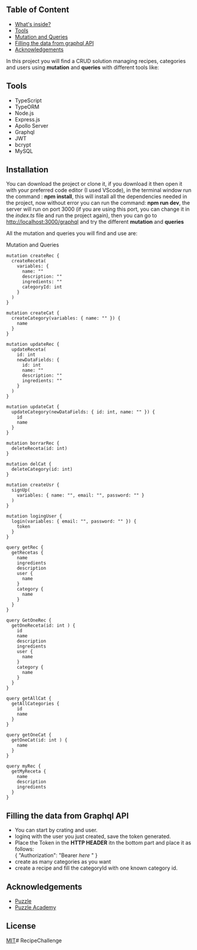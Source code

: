 ## Table of Content
- [What's inside? ](#table-of-contents)
- [Tools](#tools)
- [Mutation and Queries](#mutation-and-queries)
- [Filling the data from graphql API](#filling-the-data-from-graphql-api)
- [Acknowledgements](#acknowledgements)



In this project you will find a CRUD solution managing recipes, categories and users using **mutation** and **queries** with different tools like:

## Tools

- TypeScript
- TypeORM
- Node.js
- Express.js
- Apollo Server
- Graphql
- JWT
- bcrypt
- MySQL

## Installation

You can download the project or clone it, if you download it then open it with your preferred code editor (I used VScode), in the terminal window run the command : **npm install**, this will install all the dependencies needed in the project, now without error you can run the command: **npm run dev**, the server will run on port 3000 (if you are using this port, you can change it in the *index.ts* file and run the project again), then you can go to <http://localhost:3000/graphql> and try the different **mutation** and **queries**

All the mutation and queries you will find and use are:

Mutation and Queries

```
mutation createRec {
  createReceta(
    variables: {
      name: ""
      description: ""
      ingredients: ""
      categoryId: int
    }
  )
}

mutation createCat {
  createCategory(variables: { name: "" }) {
    name
  }
}

mutation updateRec {
  updateReceta(
    id: int
    newDataFields: {
      id: int
      name: ""
      description: ""
      ingredients: ""
    }
  )
}

mutation updateCat {
  updateCategory(newDataFields: { id: int, name: "" }) {
    id
    name
  }
}

mutation borrarRec {
  deleteReceta(id: int)
}

mutation delCat {
  deleteCategory(id: int)
}

mutation createUsr {
  signUp(
    variables: { name: "", email: "", password: "" }
  )
}

mutation logingUser {
  login(variables: { email: "", password: "" }) {
    token
  }
}

query getRec {
  getRecetas {
    name
    ingredients
    description
    user {
      name
    }
    category {
      name
    }
  }
}

query GetOneRec {
  getOneReceta(id: int ) {
    id
    name
    description
    ingredients
    user {
      name
    }
    category {
      name
    }
  }
}

query getAllCat {
  getAllCategories {
    id
    name
  }
}

query getOneCat {
  getOneCat(id: int ) {
    name
  }
}

query myRec {
  getMyReceta {
    name
    description
    ingredients
  }
}
```

## Filling the data from Graphql API

- You can start by crating and user.
- loginq with the user you just created, save the token generated.
- Place the Token in the **HTTP HEADER** itn the bottom part and place it as follows:  \
   {
      "Authorization": "Bearer *here* "
   }
- create as many categories as you want
- create a recipe and fill the categoryId with one known category id.

## Acknowledgements
* [Puzzle](thepuzzle.digital)
* [Puzzle Academy](http://academy.thepuzzle.digital/)


## License
[MIT](https://choosealicense.com/licenses/mit/)#   R e c i p e C h a l l e n g e  
 